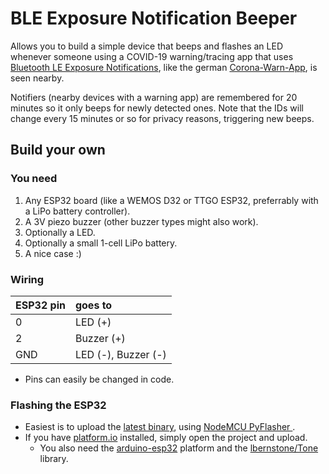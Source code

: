 # BLE Exposure Notification Beeper

Allows you to build a simple device that beeps and flashes an LED whenever someone using a COVID-19 warning/tracing app that uses [Bluetooth LE Exposure Notifications](https://en.wikipedia.org/wiki/Exposure_Notification), like the german [Corona-Warn-App](https://www.coronawarn.app/en/), is seen nearby.

Notifiers (nearby devices with a warning app) are remembered for 20 minutes so it only beeps for newly detected ones. Note that the IDs will change every 15 minutes or so for privacy reasons, triggering new beeps.

## Build your own
### You need
1. Any ESP32 board (like a WEMOS D32 or TTGO ESP32, preferrably with a LiPo battery controller).
2. A 3V piezo buzzer (other buzzer types might also work).
3. Optionally a LED.
4. Optionally a small 1-cell LiPo battery.
5. A nice case :)

### Wiring

| ESP32 pin | goes to             |
|:----------|:--------------------|
| 0         | LED (+)             |
| 2         | Buzzer (+)          |
| GND       | LED (-), Buzzer (-) |

- Pins can easily be changed in code.

### Flashing the ESP32
- Easiest is to upload the [latest binary](/releases/latest), using [NodeMCU PyFlasher
](https://github.com/marcelstoer/nodemcu-pyflasher).
- If you have [platform.io](https://platformio.org/platformio-ide) installed, simply open the project and upload.
  - You also need the [arduino-esp32](https://github.com/espressif/arduino-esp32) platform and the [lbernstone/Tone](https://github.com/lbernstone/Tone) library. 
